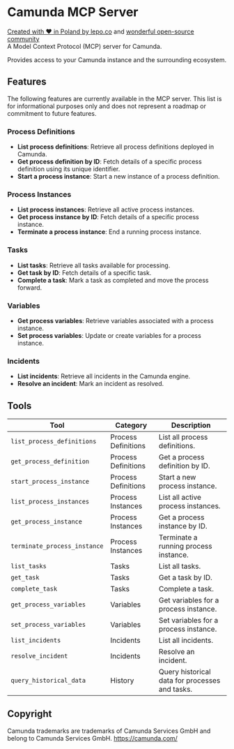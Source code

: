 # Camunda MCP Server

[Created with ❤ in Poland by lepo.co](https://lepo.co/) and [wonderful open-source community](https://github.com/lepoco/mcp-camunda/graphs/contributors)  
A Model Context Protocol (MCP) server for Camunda.

Provides access to your Camunda instance and the surrounding ecosystem.

## Features

The following features are currently available in the MCP server. This list is for informational purposes only and does not represent a roadmap or commitment to future features.

### Process Definitions

- **List process definitions**: Retrieve all process definitions deployed in Camunda.
- **Get process definition by ID**: Fetch details of a specific process definition using its unique identifier.
- **Start a process instance**: Start a new instance of a process definition.

### Process Instances

- **List process instances**: Retrieve all active process instances.
- **Get process instance by ID**: Fetch details of a specific process instance.
- **Terminate a process instance**: End a running process instance.

### Tasks

- **List tasks**: Retrieve all tasks available for processing.
- **Get task by ID**: Fetch details of a specific task.
- **Complete a task**: Mark a task as completed and move the process forward.

### Variables

- **Get process variables**: Retrieve variables associated with a process instance.
- **Set process variables**: Update or create variables for a process instance.

### Incidents

- **List incidents**: Retrieve all incidents in the Camunda engine.
- **Resolve an incident**: Mark an incident as resolved.

## Tools

| Tool                         | Category            | Description                                    |
| ---------------------------- | ------------------- | ---------------------------------------------- |
| `list_process_definitions`   | Process Definitions | List all process definitions.                  |
| `get_process_definition`     | Process Definitions | Get a process definition by ID.                |
| `start_process_instance`     | Process Definitions | Start a new process instance.                  |
| `list_process_instances`     | Process Instances   | List all active process instances.             |
| `get_process_instance`       | Process Instances   | Get a process instance by ID.                  |
| `terminate_process_instance` | Process Instances   | Terminate a running process instance.          |
| `list_tasks`                 | Tasks               | List all tasks.                                |
| `get_task`                   | Tasks               | Get a task by ID.                              |
| `complete_task`              | Tasks               | Complete a task.                               |
| `get_process_variables`      | Variables           | Get variables for a process instance.          |
| `set_process_variables`      | Variables           | Set variables for a process instance.          |
| `list_incidents`             | Incidents           | List all incidents.                            |
| `resolve_incident`           | Incidents           | Resolve an incident.                           |
| `query_historical_data`      | History             | Query historical data for processes and tasks. |

## Copyright

Camunda trademarks are trademarks of Camunda Services GmbH and belong to Camunda Services GmbH.
https://camunda.com/
